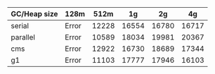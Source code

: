GC/Heap size | 128m | 512m | 1g | 2g | 4g
--- | --- | --- | --- | --- | ---
serial | Error | 12228 | 16554 | 16780 | 16717
parallel | Error | 10589 | 18034 | 19981 | 20367
cms | Error | 12922 | 16730 | 18689 | 17344
g1 | Error | 11103 | 17777 | 17946 | 16103
